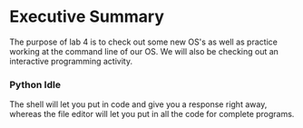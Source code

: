 # Executive Summary
The purpose of lab 4 is to check out some new OS's as well as practice working at the command line of our OS. We will also be checking out an interactive programming activity.
### Python Idle
The shell will let you put in code and give you a response right away, whereas the file editor will let you put in all the code for complete programs.
